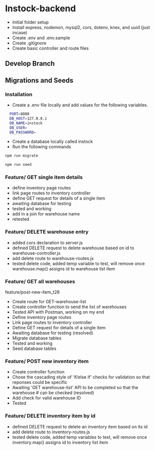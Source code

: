# Instock-backend

-   Initial folder setup
-   Install express, nodemon, mysql2, cors, dotenv, knex, and uuid (just incase)
-   Create .env and .env.sample
-   Create .gitignore
-   Create basic controller and route files

## Develop Branch

## Migrations and Seeds

### Installation

-   Create a .env file locally and add values for the following variables.

```bash
  PORT=8080
  DB_HOST=127.0.0.1
  DB_NAME=instock
  DB_USER=
  DB_PASSWORD=
```

-   Create a database locally called instock
-   Run the following commands

```bash
npm run migrate
```

```bash
npm run seed
```

### Feature/ GET single item details

-   define inventory page routes
-   link page routes to inventory controller
-   define GET request for details of a single item
-   awaiting database for testing
-   tested and working
-   add in a join for warehouse name
-   retested

### Feature/ DELETE warehouse entry

-   added cors declaration to server.js
-   defined DELETE request to delete warehouse based on id to warehouse-controller.js
-   add delete route to warehouse-routes.js
-   tested delete code, added temp variable to test, will remove once warehouse.map() assigns id to warehouse list item

### Feature/ GET all warehouses

feature/post-new-item_t28
-   Create route for GET-warehouse-list
-   Create controller function to send the list of warehouses
-   Tested API with Postman, working on my end
-   Define inventory page routes
-   Link page routes to inventory controller
-   Define GET request for details of a single item
-   Awaiting database for testing (resolved)
-   Migrate database tables
-   Tested and working
-   Seed database tables

### Feature/ POST new inventory item

-   Create controller function
-   Chose the cascading style of 'if/else if' checks for validation so that reponses could be specific
-   Awaiting 'GET warehouse-list' API to be completed so that the warehouse # can be checked (resolved)
-   Add check for valid warehouse ID
-   Tested

### Feature/ DELETE inventory item by id

- defined DELETE request to delete an inventory item based on its id
- add delete route to inventory-routes.js
- tested delete code, added temp variables to test, will remove once inventory.map() assigns id to inventory list item


